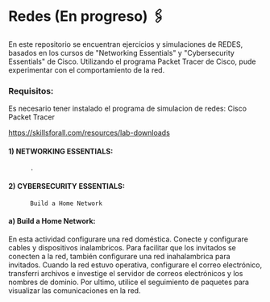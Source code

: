 # Redes (En progreso) 🖇️

En este repositorio se encuentran ejercicios y simulaciones de REDES, basados en los cursos de "Networking Essentials"
y "Cybersecurity Essentials" de Cisco. 
Utilizando el programa Packet Tracer de Cisco, pude experimentar con el comportamiento de la red.

### Requisitos:
Es necesario tener instalado el programa de simulacion de redes: Cisco Packet Tracer

https://skillsforall.com/resources/lab-downloads

####  1) NETWORKING ESSENTIALS:
          .
          
        
####  2) CYBERSECURITY ESSENTIALS:
          Build a Home Network

#### a) Build a Home Network: 
En esta actividad configurare una red doméstica. Conecte y configurare cables y dispositivos inalambricos. Para facilitar 
que los invitados se conecten a la red, también configurare una red inahalambrica
para invitados. Cuando la red estuvo operativa, configurare el correo electrónico, transferri archivos e investige el
servidor de correos electrónicos y los nombres de dominio. Por ultimo, utilice el seguimiento de paquetes para visualizar 
 las comunicaciones en la red.
